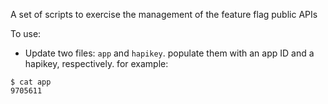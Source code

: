 A set of scripts to exercise the management of the feature flag public APIs

To use:

- Update two files: `app` and `hapikey`. populate them with an app ID and
a hapikey, respectively. for example:

```
$ cat app
9705611
```